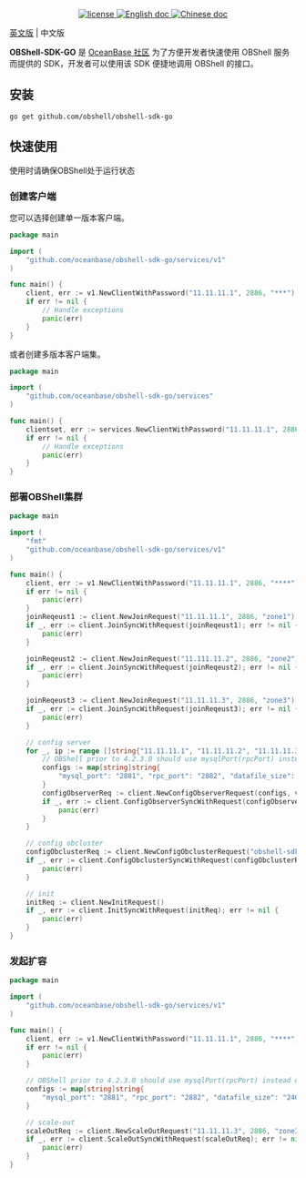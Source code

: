 <p align="center">
    <a href="https://github.com/oceanbase/oceanbase/blob/master/LICENSE">
        <img alt="license" src="https://img.shields.io/badge/license-Apache--2.0-blue" />
    </a>
    <a href="https://en.oceanbase.com/docs/oceanbase-database">
        <img alt="English doc" src="https://img.shields.io/badge/docs-English-blue" />
    </a>
    <a href="https://www.oceanbase.com/docs/oceanbase-database-cn">
        <img alt="Chinese doc" src="https://img.shields.io/badge/文档-简体中文-blue" />
    </a>
</p>

[英文版](README.md) | 中文版

**OBShell-SDK-GO** 是 [OceanBase 社区](https://open.oceanbase.com/) 为了方便开发者快速使用 OBShell 服务而提供的 SDK，开发者可以使用该 SDK 便捷地调用 OBShell 的接口。

## 安装
```shell
go get github.com/obshell/obshell-sdk-go
```

## 快速使用
使用时请确保OBShell处于运行状态
### 创建客户端
您可以选择创建单一版本客户端。
``` GO
package main

import (
	"github.com/oceanbase/obshell-sdk-go/services/v1"
)

func main() {
	client, err := v1.NewClientWithPassword("11.11.11.1", 2886, "***")
	if err != nil {
        // Handle exceptions
		panic(err)
	}
}
```
或者创建多版本客户端集。
``` GO
package main

import (
	"github.com/oceanbase/obshell-sdk-go/services"
)

func main() {
	clientset, err := services.NewClientWithPassword("11.11.11.1", 2886, "****")
	if err != nil {
        // Handle exceptions
		panic(err)
	}
}
```
### 部署OBShell集群
``` GO
package main

import (
    "fmt"
	"github.com/oceanbase/obshell-sdk-go/services/v1"
)

func main() {
	client, err := v1.NewClientWithPassword("11.11.11.1", 2886, "****")
	if err != nil {
		panic(err)
	}
	joinReqeust1 := client.NewJoinRequest("11.11.11.1", 2886, "zone1")
	if _, err := client.JoinSyncWithRequest(joinReqeust1); err != nil {
		panic(err)
	}

	joinReqeust2 := client.NewJoinRequest("11.111.11.2", 2886, "zone2")
	if _, err := client.JoinSyncWithRequest(joinReqeust2); err != nil {
		panic(err)
	}

	joinReqeust3 := client.NewJoinRequest("11.11.11.3", 2886, "zone3")
	if _, err := client.JoinSyncWithRequest(joinReqeust3); err != nil {
		panic(err)
	}

	// config server
	for _, ip := range []string{"11.11.11.1", "11.11.11.2", "11.11.11.3"} {
		// OBShell prior to 4.2.3.0 should use mysqlPort(rpcPort) instead of mysql_port(rpc_port).
		configs := map[string]string{
			"mysql_port": "2881", "rpc_port": "2882", "datafile_size": "24G", "cpu_count": "16", "memory_limit": "16G", "system_memory": "8G", "log_disk_size": "24G",
		}
		configObserverReq := client.NewConfigObserverRequest(configs, v1.SCOPE_SERVER, fmt.Sprintf("%s:2886", ip))
		if _, err := client.ConfigObserverSyncWithRequest(configObserverReq); err != nil {
			panic(err)
		}
	}

	// config obcluster
	configObclusterReq := client.NewConfigObclusterRequest("obshell-sdk-test", 12358).SetRootPwd("****")
	if _, err := client.ConfigObclusterSyncWithRequest(configObclusterReq); err != nil {
		panic(err)
	}

	// init
	initReq := client.NewInitRequest()
	if _, err := client.InitSyncWithRequest(initReq); err != nil {
		panic(err)
	}
}
```
### 发起扩容
``` GO
package main

import (
	"github.com/oceanbase/obshell-sdk-go/services/v1"
)

func main() {
	client, err := v1.NewClientWithPassword("11.11.11.1", 2886, "****")
	if err != nil {
		panic(err)
	}

	// OBShell prior to 4.2.3.0 should use mysqlPort(rpcPort) instead of mysql_port(rpc_port).
	configs := map[string]string{
		"mysql_port": "2881", "rpc_port": "2882", "datafile_size": "24G", "cpu_count": "16", "memory_limit": "16G", "system_memory": "8G", "log_disk_size": "24G",
	}

	// scale-out
	scaleOutReq := client.NewScaleOutRequest("11.11.11.3", 2886, "zone3", configs)
	if _, err := client.ScaleOutSyncWithRequest(scaleOutReq); err != nil {
		panic(err)
	}
}
```
